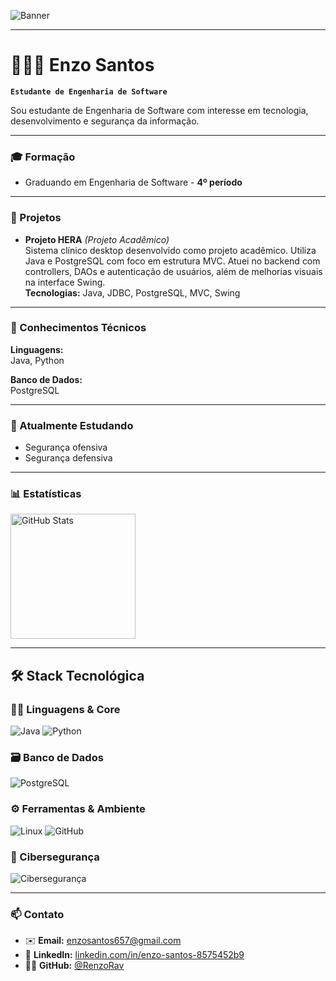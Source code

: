 ![Banner](https://i.imgur.com/4n8z0Wo.jpeg)

---

# 👨🏻‍💻 Enzo Santos

**`Estudante de Engenharia de Software`**

Sou estudante de Engenharia de Software com interesse em tecnologia, desenvolvimento e segurança da informação.

---

### 🎓 Formação

- Graduando em Engenharia de Software - **4º período**

---

### 🚀 Projetos

- **Projeto HERA** *(Projeto Acadêmico)*  
  Sistema clínico desktop desenvolvido como projeto acadêmico. Utiliza Java e PostgreSQL com foco em estrutura MVC. Atuei no backend com controllers, DAOs e autenticação de usuários, além de melhorias visuais na interface Swing.  
  **Tecnologias:** Java, JDBC, PostgreSQL, MVC, Swing

---

### 🧠 Conhecimentos Técnicos

**Linguagens:**  
Java, Python

**Banco de Dados:**  
PostgreSQL

---

### 📘 Atualmente Estudando

- Segurança ofensiva  
- Segurança defensiva  

---

### 📊 Estatísticas

<p>
  <img 
    alt="GitHub Stats" 
    height="200" 
    src="https://github-readme-stats.vercel.app/api?username=RenzoRav&show_icons=true&theme=tokyonight&include_all_commits=true&locale=pt-br" 
  />
</p>

---

## 🛠️ Stack Tecnológica

### 👨‍💻 Linguagens & Core
![Java](https://img.shields.io/badge/Java-%23ED8B00.svg?style=for-the-badge&logo=java&logoColor=white)
![Python](https://img.shields.io/badge/Python-3776AB?style=for-the-badge&logo=python&logoColor=white)

### 🗃️ Banco de Dados
![PostgreSQL](https://img.shields.io/badge/PostgreSQL-336791?style=for-the-badge&logo=postgresql&logoColor=white)

### ⚙️ Ferramentas & Ambiente
![Linux](https://img.shields.io/badge/Linux-FCC624?style=for-the-badge&logo=linux&logoColor=black)
![GitHub](https://img.shields.io/badge/GitHub-121013?style=for-the-badge&logo=github&logoColor=white)

### 🔐 Cibersegurança
![Cibersegurança](https://img.shields.io/badge/Ciberseguran%C3%A7a-007396?style=for-the-badge&logo=security&logoColor=white)

---

### 📫 Contato

- ✉️ **Email:** enzosantos657@gmail.com  
- 💼 **LinkedIn:** [linkedin.com/in/enzo-santos-8575452b9](https://www.linkedin.com/in/enzo-santos-8575452b9/)  
- 🧑‍💻 **GitHub:** [@RenzoRav](https://github.com/RenzoRav)

